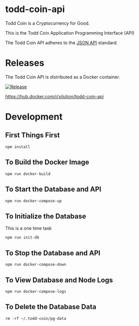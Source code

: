 # todd-coin-api

Todd Coin is a Cryptocurrency for Good.

This is the Todd Coin Application Programming Interface (API)

The Todd Coin API adheres to the [JSON API](https://jsonapi.org/format/) standard.

# Releases

The Todd Coin API is distributed as a Docker container.

[![Release](https://github.com/xilution/todd-coin-api/actions/workflows/release.yml/badge.svg)](https://github.com/xilution/todd-coin-api/actions/workflows/release.yml)

https://hub.docker.com/r/xilution/todd-coin-api

# Development

## First Things First

`npm install`

## To Build the Docker Image

`npm run docker-build`

## To Start the Database and API

`npm run docker-compose-up`

## To Initialize the Database

This is a one time task

`npm run init-db`

## To Stop the Database and API

`npm run docker-compose-down`

## To View Database and Node Logs

`npm run docker-compose-logs`

## To Delete the Database Data

`rm -rf ~/.todd-coin/pg-data`
